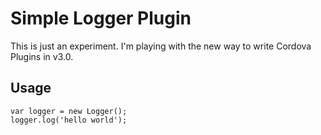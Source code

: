 # Simple Logger Plugin

This is just an experiment. I'm playing with the new way to write Cordova Plugins in v3.0.

## Usage

    var logger = new Logger();
    logger.log('hello world');